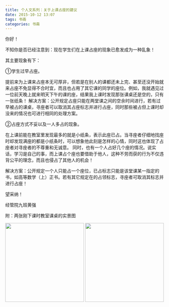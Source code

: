 ```yaml
---
title: 个人文系列：关于上课占座的建议
date: 2015-10-12 13:07
tags: 书斋
categories: 书斋
---
```

你好！

不知你是否已经注意到：现在学生们在上课占座的现象已愈发成为一种乱象！

其主要现象有下：

①学生过早占座。

提前来为上课来占座本无可厚非，但若是在别人的课都还未上完、甚至还没开始就来占座不免显得不合时宜，而且也占用了其它课的同学的座位。例如，我就遇见过一位前天晚上就来明天下午的课的座，结果我上课时发现那张课桌还是空的，只有一张纸条！
解决方案：公开规定占座只能在两堂课之间的空余时间进行，若有过早被占的课桌，寻座者可以取消其占座标志并进行占座，同时那些被占但上课时却没来的情况也可进行相同的处理方案。

②占座方式不妥以及一人多占的现象。

在上课前能在教室里发现最多的就是小纸条，表示此座已占。当寻座者仔细地找座时却发现满座的都是小纸条时，可以想象他此刻是怎样的心情，同时这也体现了占座者对寻座者的不尊重和无诚意。
同时，也有一个人占好几个座的情况。说实话，学习是自己的事，而上课占个座也要借助于他人，这种不劳而获的行为不仅违背公平的理念，而且也侵占了其他人的机会！

解决方案：公开规定一个人只能占一个座位，已占标志只能是该堂课某一指定的书，如高等数学（上）正书。若有其它规定在的占领标志，寻座者可取消其标志并进行占座！

望采纳！

经管院九班黄强

附：两张刚下课时教室课桌的实景图
<div align="center">
<img width="250" src="http://a2.qpic.cn/psb?/V13Dk2vp2pQikm/6hHUw3wOEW7736YOOH7CqFYxf*5O.EUEigcOYFcSH6M!/b/dKEAAAAAAAAA&ek=1&kp=1&pt=0&bo=VQOAAgAAAAAFAPc!&tl=3&su=077240689&tm=1576580400&sce=0-12-12&rf=2-9">
<img width="250" src="http://a1.qpic.cn/psb?/V13Dk2vp2pQikm/k9VcEMFSpLNfjrFTrenccwcAgX6kqUg8XWG3Woe2KJc!/b/dKQAAAAAAAAA&ek=1&kp=1&pt=0&bo=VQOAAgAAAAAFAPc!&tl=3&su=0205690337&tm=1576580400&sce=0-12-12&rf=2-9">
</div>